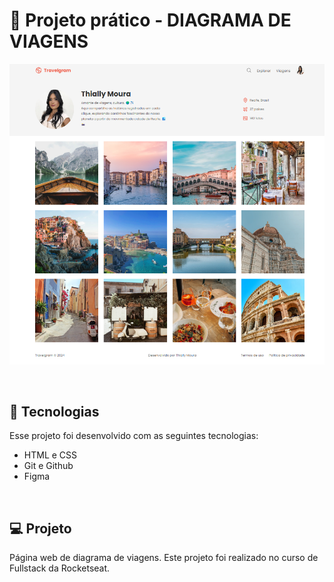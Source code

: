 <h1> 🚀 Projeto prático - DIAGRAMA DE VIAGENS</h1>

<p align="center">
  <img alt="License" src="./assets/readme-project.png">
</p>

<br>

## 🚀 Tecnologias

Esse projeto foi desenvolvido com as seguintes tecnologias:

- HTML e CSS
- Git e Github
- Figma

<br>

## 💻 Projeto

Página web de diagrama de viagens.
Este projeto foi realizado no curso de Fullstack da Rocketseat.
